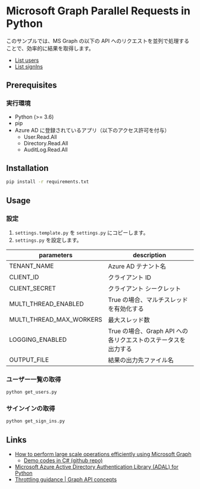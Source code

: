 # Microsoft Graph Parallel Requests in Python

このサンプルでは、MS Graph の以下の API へのリクエストを並列で処理することで、効率的に結果を取得します。

* [List users](https://docs.microsoft.com/en-us/graph/api/user-list?view=graph-rest-beta)
* [List signIns](https://docs.microsoft.com/en-us/graph/api/signin-list?view=graph-rest-beta)

## Prerequisites

### 実行環境
* Python (>= 3.6)
* pip
* Azure AD に登録されているアプリ（以下のアクセス許可を付与）
  * User.Read.All
  * Directory.Read.All
  * AuditLog.Read.All


## Installation

```bash
pip install -r requirements.txt
```

## Usage

### 設定

1. `settings.template.py` を `settings.py` にコピーします。
2. `settings.py` を設定します。

|  parameters                |  description  |
| -------------------------- | ------------- |
|  TENANT_NAME               |  Azure AD テナント名  |
|  CLIENT_ID                 |  クライアント ID  |
|  CLIENT_SECRET             |  クライアント シークレット  |
|  MULTI_THREAD_ENABLED      |  True の場合、マルチスレッドを有効化する  |
|  MULTI_THREAD_MAX_WORKERS  |  最大スレッド数  |
|  LOGGING_ENABLED           |  True の場合、Graph API への各リクエストのステータスを出力する  |
|  OUTPUT_FILE               |  結果の出力先ファイル名  |

### ユーザー一覧の取得

``` bash
python get_users.py
```

### サインインの取得
```bash
python get_sign_ins.py
```

## Links

* [How to perform large scale operations efficiently using Microsoft Graph](https://myignite.techcommunity.microsoft.com/sessions/65997)
  * [Demo codes in C# (github repo)](https://github.com/piotrci/Microsoft-Graph-Efficient-Operations)
* [Microsoft Azure Active Directory Authentication Library (ADAL) for Python](https://github.com/AzureAD/azure-activedirectory-library-for-python)
* [Throttling guidance | Graph API concepts](https://msdn.microsoft.com/en-us/library/azure/ad/graph/howto/azure-ad-graph-api-throttling)